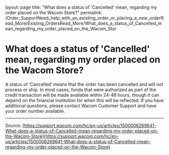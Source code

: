 layout: page
title: "What does a status of 'Cancelled' mean, regarding my order placed on the Wacom Store?"
permalink: /Order_SupportNeed_help_with_an_existing_order_or_placing_a_new_orderRead_More/Existing_OrdersRead_More/What_does_a_status_of_Cancelled_mean_regarding_my_order_placed_on_the_Wacom_Stor

# What does a status of 'Cancelled' mean, regarding my order placed on the Wacom Store?

A status of ‘Cancelled’ means that the order has been cancelled and will not process or ship. In most cases, funds that were authorized as part of the credit transaction will be made available within 24-48 hours, though it can depend on the financial institution for when this will be reflected. If you have additional questions, please contact Wacom Customer Support and have your order number available.

---
Source: [https://support.wacom.com/hc/en-us/articles/1500006269641-What-does-a-status-of-Cancelled-mean-regarding-my-order-placed-on-the-Wacom-Store](https://support.wacom.com/hc/en-us/articles/1500006269641-What-does-a-status-of-Cancelled-mean-regarding-my-order-placed-on-the-Wacom-Store)
